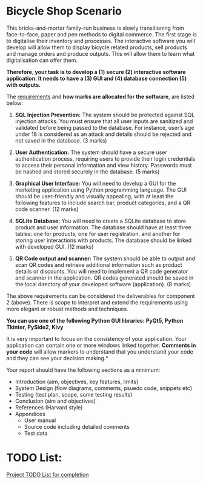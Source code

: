# Bicycle Shop Scenario 
This bricks-and-mortar family-run business is slowly transitioning from face-to-face, paper and pen methods to digital commerce. The first stage is to digitalise their inventory and processes. The interactive software you will develop will allow them to display bicycle related products, sell products and manage orders and produce outputs. This will allow them to learn what digitalisation can offer them. 

**Therefore, your task is to develop a (1) secure (2) interactive software application. It needs to have a (3) GUI and (4) database connection (5) with outputs.**

The <ins>requirements</ins> and **how marks are allocated for the software**, are listed below: 

1. **SQL Injection Prevention:** The system should be protected against SQL injection attacks. You must ensure that all user inputs are sanitized and validated before being passed to the database. For instance, user’s age under 18 is considered as an attack and details should be rejected and not saved in the database. (3 marks)  

2. **User Authentication:** The system should have a secure user authentication process, requiring users to provide their login credentials to access their personal information and view history. Passwords must be hashed and stored securely in the database. (5 marks)  

3. **Graphical User Interface:** You will need to develop a GUI for the marketing application using Python programming language. The GUI should be user-friendly and visually appealing, with at least the following features to include search bar, product categories, and a QR code scanner. (12 marks) 

4. **SQLite Database:** You will need to create a SQLite database to store product and user information. The database should have at least three tables: one for products, one for user registration, and another for storing user interactions with products. The database should be linked with developed GUI. (12 marks) 

5. **QR Code output and scanner:** The system should be able to output and scan QR codes and retrieve additional information such as product details or discounts. You will need to implement a QR code generator and scanner in the application. QR codes generated should be saved in the local directory of your developed software (application). (8 marks) 

The above requirements can be considered the deliverables for component 2 (above). There is scope to interpret and extend the requirements using more elegant or robust methods and techniques.  

**You can use one of the following Python GUI libraries: PyQt5, Python Tkinter,  PySide2, Kivy**

 It is very important to focus on the consistency of your application. Your application can contain one or more windows linked together.  **Comments in your code** will allow markers to understand that you understand your code and they can see your decision making.*

Your report should have the following sections as a minimum: 

- Introduction (aim, objectives, key features, limits)
- System Design (flow diagrams, comments, psuedo code, snippets etc)
- Testing (test plan, scope, some testing results)
- Conclusion (aim and objectives)
- References (Harvard style)
- Appendices
    - User manual
    - Source code including detailed comments
    - Test data 

# TODO List:
[Project TODO List for completion](./TODO.md)